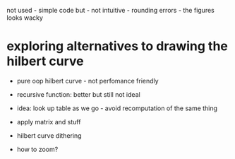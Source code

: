 not used 
    - simple code but 
        - not intuitive 
        - rounding errors - the figures looks wacky

# exploring alternatives to drawing the hilbert curve 
- pure oop hilbert curve - not perfomance friendly
- recursive function: better but still not ideal 
- idea: look up table as we go - avoid recomputation of the same thing

- apply matrix and stuff

- hilbert curve dithering

- how to zoom? 

